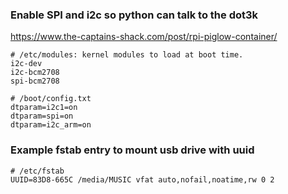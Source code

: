 
### Enable SPI and i2c so python can talk to the dot3k

https://www.the-captains-shack.com/post/rpi-piglow-container/

```
# /etc/modules: kernel modules to load at boot time.
i2c-dev
i2c-bcm2708
spi-bcm2708
```

```
# /boot/config.txt
dtparam=i2c1=on
dtparam=spi=on
dtparam=i2c_arm=on
```

### Example fstab entry to mount usb drive with uuid

```
# /etc/fstab
UUID=83D8-665C /media/MUSIC vfat auto,nofail,noatime,rw 0 2
```
